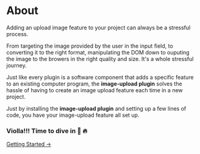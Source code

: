 # About
Adding an upload image feature to your project can always be  a stressful process.

From targeting the image provided by the user in the input field, to converting it to the right format,
manipulating the DOM down to ouputing the image to the browers in the right quality and size.
It's a whole stressful journey.

Just like every plugin is a software component  that adds a specific feature to an existing  computer program, the **image-upload plugin** solves the hassle of having to create an image upload feature each time in a new project.


Just by installing  the **image-upload plugin**  and setting up a few lines of code, you have your image-upload feature all set up.


### Violla!!!  Time to dive in  💯 🔥

[Getting Started →](/documentation/)


